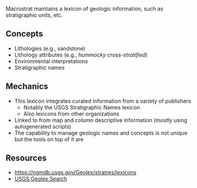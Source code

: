 Macrostrat maintains a lexicon of geologic information, such as stratigraphic
units, etc.

## Concepts

- Lithologies (e.g., sandstone)
- Lithology attributes (e.g., _hummocky cross-stratified_)
- Environmental interpretations
- Stratigraphic names

## Mechanics

- This lexicon integrates curated information from a variety of publishers
  - Notably the USGS Stratigraphic Names lexicon
  - Also lexicons from other organizations
- Linked to from map and column descriptive information (mostly using
  autogenerated scripts)
- The capability to manage geologic names and concepts is not unique but the
  tools on top of it are

## Resources

- https://ngmdb.usgs.gov/Geolex/stratres/lexicons
- [USGS Geolex Search](https://ngmdb.usgs.gov/Geolex/search)
